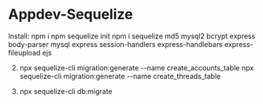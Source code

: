 # Appdev-Sequelize

Install:
npm i
npm sequelize init
npm i sequelize md5 mysql2 bcrypt express body-parser mysql express session-handlers express-handlebars express-fileupload ejs

2. npx sequelize-cli migration:generate --name create_accounts_table
npx sequelize-cli migration:generate --name create_threads_table

3. npx sequelize-cli db:migrate
